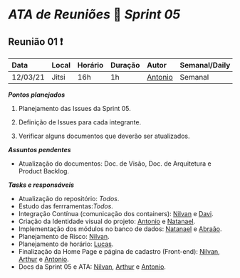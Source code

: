 # *ATA de Reuniões* 📝 *Sprint 05* 

## Reunião 01 ❗

| Data  | Local | Horário | Duração  | Autor | Semanal/Daily | Participantes |
| :- | :- | :- | :- | :- | :- | :- |
| 12/03/21 | Jitsi | 16h | 1h | [Antonio](https://github.com/antoniotoineto) | Semanal | Todos |

***Pontos planejados***  

1. Planejamento das Issues da Sprint 05.

2. Definição de Issues para cada integrante.

3. Verificar alguns documentos que deverão ser atualizados.


***Assuntos pendentes***
* Atualização do documentos: Doc. de Visão, Doc. de Arquitetura e Product Backlog.

***Tasks e responsáveis***
- Atualização do repositório: *Todos*.
- Estudo das ferrramentas:*Todos*.
- Integração Contínua (comunicação dos containers): [Nilvan](https://github.com/juninhigh) e [Davi](https://github.com/DaviMatheus). 
- Criação da Identidade visual do projeto: [Antonio](https://github.com/antoniotoineto) e [Natanael](https://github.com/fernandes-natanael).
- Implementação dos módulos no banco de dados: [Natanael](https://github.com/fernandes-natanael) e [Abraão](https://github.com/abraao1231).
- Planejamento de Risco: [Nilvan](https://github.com/juninhigh).
- Planejamento de horário: [Lucas](https://github.com/mibasFerraz).
- Finalização da Home Page e página de cadastro (Front-end): [Nilvan](https://github.com/juninhigh), [Arthur](https://github.com/art1505) e [Antonio](https://github.com/antoniotoineto).
- Docs da Sprint 05 e ATA: [Nilvan](https://github.com/juninhigh), [Arthur](https://github.com/art1505) e [Antonio](https://github.com/antoniotoineto).